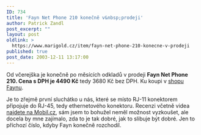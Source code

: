 ```yaml
---
ID: 734
title: 'Fayn Net Phone 210 konečně v&nbsp;prodeji'
author: Patrick Zandl
post_excerpt: ""
layout: post
oldlink: >
  https://www.marigold.cz/item/fayn-net-phone-210-konecne-v-prodeji
published: true
post_date: 2003-12-11 13:17:00
---
```

<p>
Od včerejška je konečně po měsících odkladů v prodeji <STRONG>Fayn Net Phone 210. Cena s DPH je 4490 Kč</STRONG> tedy 3680 Kč bez DPH. Ku koupi v <A href="http://www.fayn.cz/?p=eshop" target=_blank>shopu Faynu</A>.</p>

<p>
Je to zřejmě první sluchátko u nás, které se místo RJ-11 konektorem připojuje do RJ-45, tedy ethernetového konektoru. Recenzi včetně videa <A href="http://mobil.idnes.cz/fixni_spojeni/VoIP/faynnetphone031209.html" target=_blank>najdete na Mobil.cz</A>, sám jsem to bohužel neměl možnost vyzkoušet, ale docela by mne zajímalo, zda to je tak dobré, jak to slibuje být dobré. Jen to příchozí číslo, kdyby Fayn konečně rozchodil.</p>
